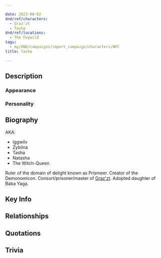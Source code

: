 ```yaml
---

date: 2023-08-02
dnd/ref/characters:
  - Graz'zt
  - Tasha
dnd/ref/locations:
  - The Feywild
tags:
  - my/DND/campaigns/import_campaign/characters/NPC
title: Tasha

---
```


## Description

### Appearance

### Personality

## Biography

AKA:
- Iggwilv
- Zybilna
- Tasha
- Natasha
- The Witch-Queen

Ruler of the domain of delight known as Prismeer.
Creator of the Demonomicon.
Consort/prisoner/master of [Graz'zt](/dnd/npcs/grazzt).
Adopted daughter of Baba Yaga.

## Key Info

## Relationships

## Quotations

## Trivia
